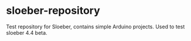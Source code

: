 # sloeber-repository

Test repository for Sloeber, contains simple Arduino projects.
Used to test sloeber 4.4 beta.
